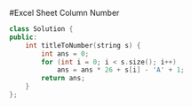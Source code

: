 #Excel Sheet Column Number
```C++
class Solution {
public:
    int titleToNumber(string s) {
        int ans = 0;
        for (int i = 0; i < s.size(); i++)
            ans = ans * 26 + s[i] - 'A' + 1;
        return ans;
    }
};
```
